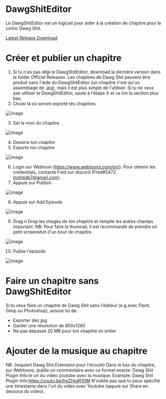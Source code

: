 # DawgShitEditor
Le DawgShitEditor est un logiciel pour aider à la création de chapitre pour le comic Dawg Shit.

[Latest Release Download](https://github.com/msfredb7/DawgShitEditor/raw/main/OfficialReleases/DawgShitEditor%201.0.4.zip)

# Créer et publier un chapitre
1. Si tu n'as pas déjà le DawgShitEditor, download la dernière version dans le folder Official Releases. Les chapitres de Dawg Shit peuvent être produit sans l'aide du DawgShitEditor (un chapitre n'est qu'un assemblage de .jpg), mais il est plus simple de l'utiliser. Si tu ne veux pas utiliser le DawgShitEditor, saute à l'étape X et va lire la section plus bas.
2. Choisi là où seront exporté tes chapitres.

![image](https://user-images.githubusercontent.com/22281165/146122446-fb7cfd03-54ae-422a-8e98-2e69943a57b7.png)

3. Set le nom du chapitre

![image](https://user-images.githubusercontent.com/22281165/146122494-00994a44-fb55-4b37-bd4e-8a2eca9a4f07.png)

4. Dessine ton chapitre
5. Exporte ton chapitre

![image](https://user-images.githubusercontent.com/22281165/146122636-be5e322d-05c1-413c-b4c2-f22b0dd1e268.png)

6. Login sur Webtoon (https://www.webtoons.com/en/). Pour obtenir les credentials, contacte Fred sur discord (Fred#5472, msfredb7@gmail.com).
7. Appuie sur Publish

![image](https://user-images.githubusercontent.com/22281165/146122865-c8932ddf-1543-4ad7-b18c-0ebb2bc34b6e.png)

8. Appuie sur Add Episode

![image](https://user-images.githubusercontent.com/22281165/146122898-287c8e72-dee5-4412-9406-d3e2f9dfe85f.png)

9. Drag n Drop les images de ton chapitre et remplie les autres champs important. NB: Pour faire la thumnail, il est recommandé de prendre un petit screenshot d'un bout de chapitre.

![image](https://user-images.githubusercontent.com/22281165/146122985-5ede60a9-7928-4dfd-8712-8f90a5b71610.png)

10. Publie l'épisode

![image](https://user-images.githubusercontent.com/22281165/146123173-4389d85d-3606-4382-ac73-cab9aef78f1c.png)



# Faire un chapitre sans DawgShitEditor
Si tu veux faire un chapitre de Dawg Shit sans l'éditeur (e.g avec Paint, Gimp ou Photoshop), assure toi de:
- Exporter des jpg
- Garder une résolution de 800x1280
- Ne pas dépassé 20 MB pour ton chapitre en entier

# Ajouter de la musique au chapitre
NB: (requiert Dawg Shit Extension pour l'écouté)
Dans le bas du chapitre, sur Webtoons, publie un commentaire avec ce format exacte:
Dawg Shit Plugin Info:le url du video youtube avec la musique.
Example:
Dawg Shit Plugin Info:https://youtu.be/hgZHsjjR1OM
N'oublie pas que tu peux spécifié une timestamp dans l'url du video avec Youtube (appuie sur Share en dessous du video).



